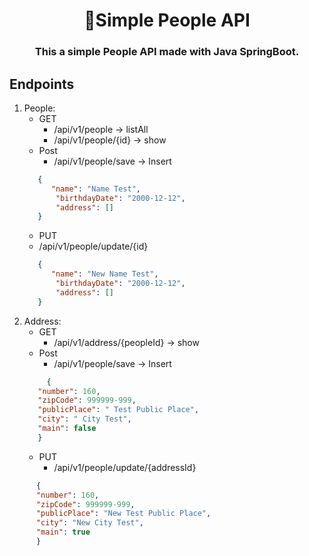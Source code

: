 <h1 align="center" style="border-bottom: none;">🚀Simple People API </h1>
<h3 align="center">This a simple People API made with Java SpringBoot.</h3>

## Endpoints 
1. People:
    - GET
        - /api/v1/people -> listAll
        - /api/v1/people/{id} -> show
   - Post
     -  /api/v1/people/save -> Insert
   ```JSON
      {
         "name": "Name Test",
          "birthdayDate": "2000-12-12",
          "address": []
      }
    ```
    - PUT
     -  /api/v1/people/update/{id}
   ```JSON
      {
         "name": "New Name Test",
          "birthdayDate": "2000-12-12",
          "address": []
      }
    ```
2. Address:
    - GET
        - /api/v1/address/{peopleId} -> show
   - Post
     -  /api/v1/people/save -> Insert
   ```JSON
        {
      "number": 160,
      "zipCode": 999999-999,
      "publicPlace": " Test Public Place",
      "city": " City Test",
      "main": false
      }
    ```
      - PUT
           -  /api/v1/people/update/{addressId}
```JSON
      {
      "number": 160,
      "zipCode": 999999-999,
      "publicPlace": "New Test Public Place",
      "city": "New City Test",
      "main": true
      }
```

    
